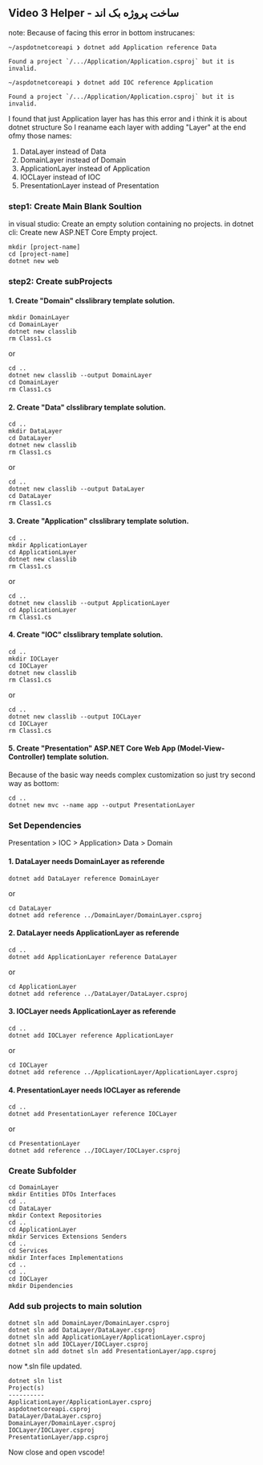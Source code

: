 ## Video 3 Helper - ساخت پروژه بک اند

note: Because of facing this error in bottom instrucanes:
```
~/aspdotnetcoreapi ❯ dotnet add Application reference Data 
```
```
Found a project `/.../Application/Application.csproj` but it is invalid.
```
```
~/aspdotnetcoreapi ❯ dotnet add IOC reference Application        
```
```
Found a project `/.../Application/Application.csproj` but it is invalid.
```
I found that just Application layer has has this error and i think it is about dotnet structure So  I reaname each layer with adding "Layer" at the end ofmy those names:
1. DataLayer instead of Data
2. DomainLayer instead of Domain
3. ApplicationLayer instead of Application
4. IOCLayer instead of IOC
5. PresentationLayer instead of Presentation 

### step1: Create Main Blank Soultion
in visual studio: Create an empty solution containing no projects.
in dotnet cli: Create new ASP.NET Core Empty project.
```
mkdir [project-name]
cd [project-name]
dotnet new web
```
### step2: Create subProjects
#### 1. Create "Domain" clsslibrary template solution.
```
mkdir DomainLayer
cd DomainLayer
dotnet new classlib
rm Class1.cs
```
or
```
cd ..
dotnet new classlib --output DomainLayer
cd DomainLayer
rm Class1.cs
```
#### 2. Create "Data" clsslibrary template solution.
```
cd ..
mkdir DataLayer
cd DataLayer
dotnet new classlib
rm Class1.cs
```
or
```
cd ..
dotnet new classlib --output DataLayer
cd DataLayer
rm Class1.cs
```
#### 3. Create "Application" clsslibrary template solution.
```
cd ..
mkdir ApplicationLayer
cd ApplicationLayer
dotnet new classlib
rm Class1.cs
```
or
```
cd ..
dotnet new classlib --output ApplicationLayer
cd ApplicationLayer
rm Class1.cs
```
#### 4. Create "IOC" clsslibrary template solution.
```
cd ..
mkdir IOCLayer
cd IOCLayer
dotnet new classlib
rm Class1.cs
```
or
```
cd ..
dotnet new classlib --output IOCLayer
cd IOCLayer
rm Class1.cs
```
#### 5. Create "Presentation" ASP.NET Core Web App (Model-View-Controller) template solution.
Because of the basic way needs complex customization so just try second way as bottom:
```
cd ..
dotnet new mvc --name app --output PresentationLayer
```

### Set Dependencies
Presentation > IOC > Application> Data > Domain
#### 1. DataLayer needs DomainLayer as referende
```
dotnet add DataLayer reference DomainLayer
```
or
```
cd DataLayer
dotnet add reference ../DomainLayer/DomainLayer.csproj
```
#### 2. DataLayer needs ApplicationLayer as referende
```
cd ..
dotnet add ApplicationLayer reference DataLayer
```
or
```
cd ApplicationLayer
dotnet add reference ../DataLayer/DataLayer.csproj
```
#### 3. IOCLayer needs ApplicationLayer as referende
```
cd ..
dotnet add IOCLayer reference ApplicationLayer
```
or
```
cd IOCLayer
dotnet add reference ../ApplicationLayer/ApplicationLayer.csproj
```
#### 4. PresentationLayer needs IOCLayer as referende
```
cd ..
dotnet add PresentationLayer reference IOCLayer
```
or
```
cd PresentationLayer
dotnet add reference ../IOCLayer/IOCLayer.csproj
```
### Create Subfolder
```
cd DomainLayer
mkdir Entities DTOs Interfaces
cd ..
cd DataLayer
mkdir Context Repositories
cd ..
cd ApplicationLayer
mkdir Services Extensions Senders
cd ..
cd Services
mkdir Interfaces Implementations
cd ..
cd ..
cd IOCLayer
mkdir Dipendencies
```
### Add sub projects to main solution
```
dotnet sln add DomainLayer/DomainLayer.csproj
dotnet sln add DataLayer/DataLayer.csproj
dotnet sln add ApplicationLayer/ApplicationLayer.csproj
dotnet sln add IOCLayer/IOCLayer.csproj
dotnet sln add dotnet sln add PresentationLayer/app.csproj 
```
now *.sln file updated.
```
dotnet sln list
Project(s)
----------
ApplicationLayer/ApplicationLayer.csproj
aspdotnetcoreapi.csproj
DataLayer/DataLayer.csproj
DomainLayer/DomainLayer.csproj
IOCLayer/IOCLayer.csproj
PresentationLayer/app.csproj
```
Now close and open vscode!
